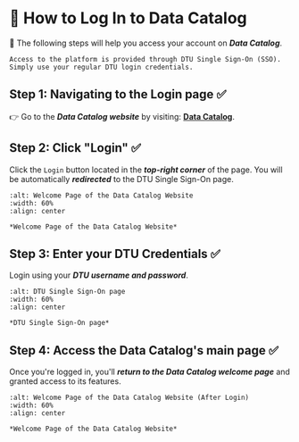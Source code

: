 # 🔐 How to Log In to Data Catalog 

🎯 The following steps will help you access your account on ***Data Catalog***.

```{Note} 
Access to the platform is provided through DTU Single Sign-On (SSO). Simply use your regular DTU login credentials.
```

## Step 1: Navigating to the Login page ✅
👉 Go to the ***Data Catalog website*** by visiting: [**Data Catalog**](https://datacatalog.biosustain.dtu.dk/).


## Step 2: Click "Login" ✅
Click the `Login` button located in the ***top-right corner*** of the page. 
You will be automatically ***redirected*** to the DTU Single Sign-On page.

```{figure} ../_static/images/Login.png
:alt: Welcome Page of the Data Catalog Website
:width: 60%
:align: center

*Welcome Page of the Data Catalog Website*
```

## Step 3: Enter your DTU Credentials ✅
Login using your ***DTU username and password***.

```{figure} ../_static/images/dtu_login.png
:alt: DTU Single Sign-On page
:width: 60%
:align: center

*DTU Single Sign-On page*
```

## Step 4: Access the Data Catalog's main page ✅

Once you're logged in, you'll ***return to the Data Catalog welcome page*** and granted access to its features.

```{figure} ../_static/images/Logged_In_View.png
:alt: Welcome Page of the Data Catalog Website (After Login)
:width: 60%
:align: center

*Welcome Page of the Data Catalog Website*
```